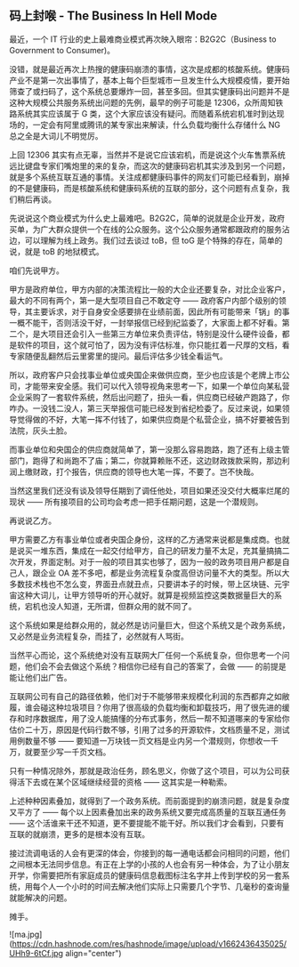 ## 码上封喉 - The Business In Hell Mode

最近，一个 IT 行业的史上最难商业模式再次映入眼帘：B2G2C（Business to Government to Consumer)。

没错，就是最近再次上热搜的健康码崩溃的事情，这次是成都的核酸系统。健康码产业不是第一次出事情了，基本上每个巨型城市一旦发生什么大规模疫情，要开始筛查了或扫码了，这个系统总要爆炸一回，甚至多回。但其实健康码出问题并不是这种大规模公共服务系统出问题的先例，最早的例子可能是 12306，众所周知铁路系统其实应该属于 G 类，这个大家应该没有疑问。而随着系统宕机准时到达现场的，一定会有阿里或腾讯的某专家出来解读，什么负载均衡什么存储什么 NG 总之全是大词儿不明觉厉。

上回 12306 其实有点无辜，当然并不是说它应该宕机，而是说这个火车售票系统远比键盘专家们嘴炮里的来的复杂，而这次的健康码宕机其实涉及到另一个问题，就是多个系统互联互通的事情。关注成都健康码事件的网友们可能已经看到，崩掉的不是健康码，而是核酸系统和健康码系统的互联的部分，这个问题有点复杂，我们稍后再谈。

先说说这个商业模式为什么史上最难吧。B2G2C，简单的说就是企业开发，政府买单，为广大群众提供一个在线的公众服务。这个公众服务通常都跟政府的服务沾边，可以理解为线上政务。我们过去谈过 toB，但 toG 是个特殊的存在，简单的说，就是 toB 的地狱模式。

咱们先说甲方。

甲方是政府单位，甲方内部的决策流程比一般的大企业还要复杂，对比企业客户，最大的不同有两个，第一是大型项目自己不敢定夺 —— 政府客户内部个级别的领导，其主要诉求，对于自身安全感要排在业绩前面，因此所有可能带来「锅」的事一概不能干，否则活没干好，一封举报信已经到纪监委了，大家面上都不好看。第二个，是大项目还会引入一些第三方单位来负责评估，特别是没什么硬件设备，都是软件的项目，这个就可怕了，因为没有评估标准，你只能扛着一尺厚的文档，看专家随便乱翻然后云里雾里的提问。最后评估多少钱全看运气。

所以，政府客户只会找事业单位或央国企来做供应商，至少也应该是个老牌上市公司，才能带来安全感。我们可以代入领导视角来思考一下，如果一个单位向某私营企业采购了一套软件系统，然后出问题了，扭头一看，供应商已经破产跑路了，你咋办。一没钱二没人，第三天举报信可能已经发到省纪检委了。反过来说，如果领导觉得做的不好，大笔一挥不付钱了，如果供应商是个私营企业，搞不好要被告到法院，灰头土脸。

而事业单位和央国企的供应商就简单了，第一没那么容易跑路，跑了还有上级主管部门，跑得了和尚跑不了庙；第二，你就算赖账不还，这边财政拨款采购，那边利润上缴财政，打个报告，供应商的领导也大笔一挥，不要了。岂不快哉。

当然这里我们还没有谈及领导任期到了调任他处，项目如果还没交付大概率烂尾的现状 —— 所有接项目的公司均会考虑一把手任期问题，这是一个潜规则。

再说说乙方。

甲方需要乙方有事业单位或者央国企身份，这样的乙方通常来说都是集成商。也就是说买一堆东西，集成在一起交付给甲方，自己的研发力量不太足，充其量搞搞二次开发，界面定制。对于一般的项目其实也够了，因为一般的政务项目用户都是自己人，跟企业 OA 差不多吧，都是业务流程复杂度高但访问量不大的类型。所以大多数技术栈也不怎么变，界面丑点就丑点，只要讲本子的时候，带上区块链、元宇宙这种大词儿，让甲方领导听的开心就好。就算是视频监控这类数据量巨大的系统，宕机也没人知道，无所谓，但群众用的就不同了。

这个系统如果是给群众用的，就必然是访问量巨大，但这个系统又是个政务系统，又必然是业务流程复杂，而挂了，必然就有人骂街。

当然平心而论，这个系统绝对没有互联网大厂任何一个系统复杂，但你思考一个问题，他们会不会去做这个系统？相信你已经有自己的答案了，会做 —— 的前提是能让他们出广告。

互联网公司有自己的路径依赖，他们对于不能够带来规模化利润的东西都弃之如敝履，谁会碰这种垃圾项目？你用了很高级的负载均衡和卸载技巧，用了很先进的缓存和时序数据库，用了没人能搞懂的分布式事务，然后一帮不知道哪来的专家给你估价二十万，原因是代码行数不够，引用了过多的开源软件，文档质量不足，测试用例数量不够 —— 要知道一万块钱一页文档是业内另一个潜规则，你想收一千万，就要至少写一千页文档。

只有一种情况除外，那就是政治任务，顾名思义，你做了这个项目，可以为公司获得活下去或在某个区域继续经营的资格 —— 这其实是一种勒索。

上述种种因素叠加，就得到了一个政务系统。而前面提到的崩溃问题，就是复杂度又平方了 —— 每个以上因素叠加出来的政务系统又要完成高质量的互联互通任务 —— 这个活谁来干还不知道，更不要提能不能干好。所以我们才会看到，只要有互联的就崩溃，更多的是根本没有互联。

接过流调电话的人会有更深的体会，你接到的每一通电话都会问相同的问题，他们之间根本无法同步信息。有正在上学的小孩的人也会有另一种体会，为了让小朋友开学，你需要把所有家庭成员的健康码信息截图标注名字并上传到学校的另一套系统，用每个人一个小时的时间去解决他们实际上只需要几个字节、几毫秒的查询量就能解决的问题。

摊手。


![ma.jpg](https://cdn.hashnode.com/res/hashnode/image/upload/v1662436435025/UHh9-6tCf.jpg align="center")







